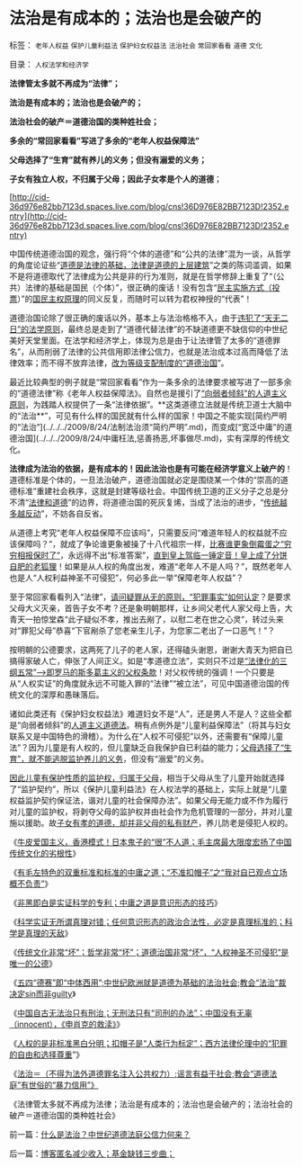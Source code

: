 # 法治是有成本的；法治也是会破产的

标签： `老年人权益` `保护儿童利益法` `保护妇女权益法` `法治社会` `常回家看看` `道德` `文化` 

目录： `人权法学和经济学`

**法律管太多就不再成为“法律”；**

**法治是有成本的；法治也是会破产的；**

**法治社会的破产＝道德治国的类种姓社会；**

**多余的“常回家看看”写进了多余的“老年人权益保障法”**

**父母选择了“生育”就有养儿的义务；但没有溺爱的义务；**

**子女有独立人权，不归属于父母；因此子女孝是个人的道德**；

[http://cid-36d976e82bb7123d.spaces.live.com/blog/cns!36D976E82BB7123D!2352.entry](http://cid-36d976e82bb7123d.spaces.live.com/blog/cns!36D976E82BB7123D!2352.entry)

中国传统道德治国的观念，强行将“个体的道德”和“公共的法律”混为一谈，从哲学的角度论证些“[道德是法律的基础，法律是道德的上层建筑](../../../2007/9/30/民主就是与民约法；法律并不是道德的上层建筑.md)”之类的陈词滥调，如果不是将道德取代了法律成为公共是非的行为准则，就是在哲学修辞上重复了“（公共）法律的基础是国民（个体）”，很正确的废话！没有包含“[民主实施方式（投票](../../../2009/10/30/资本主义和公民主义，和社会特权.md)）”的[国民主权原理](../../../2011/1/8/君权神授讲道德，国民主权讲利益.md)的同义反复，而随时可以转为君权神授的“代表”！

道德治国论除了很正确的废话以外，基本上与法治格格不入，由于[违犯了“天无二日”的法学原则](../../../2010/6/25/政治家是开发政治利益的专家.md)，最终总是走到了“道德代替法律”的不缺道德更不缺信仰的中世纪美好天堂里面。在法学和经济学上，体现为总是由于让法律管了太多的“道德罪名”，从而削弱了法律的公共信用即法律公信力，也就是法治成本过高而降低了法律效率；而不得不放弃法律，[改为等级支配制度的“道德治国](../../../2010/6/11/传统文化等级社会的pK&quot;辩论&quot;.md)”。

最近比较典型的例子就是“常回家看看”作为一条多余的法律要求被写进了一部多余的“道德法律”称《老年人权益保障法》。自然也是援引了[“向弱者倾斜”的人道主义原则](http://hi.baidu.com/darthchn/blog/item/e35371948a360a42d1135e84.html?)，为践踏人权提供了一条“法律依据”。**这类道德立法就是传统卫道士大脑中的“法治**”，可见有什么样的国民就有什么样的国家！中国之不能实现[简约严明的“法治”](../../../2009/8/24/法制法治须“简约严明”.md)，而变成[“宽泛中庸”的道德治国](../../../2009/8/24/中庸枉法,惩善扬恶,坏事做尽.md)，实有深厚的传统文化。

**法律成为法治的依据，是有成本的！因此法治也是有可能在经济学意义上破产的**！道德标准是个体的，一旦法治破产，道德治国就必定是围绕某一个体的“崇高的道德标准”重建社会秩序，这就是封建等级社会。中国传统卫道的正义分子之总是分不清“[法律和道德](../../../2010/5/18/法学和法学的社会位置；法学不是善恶标准.md)”的边界，将道德治国的死灰复烯，当成了法治的进步，“[传统越多越反动](../../../2010/12/27/文革“知识越多越反动”错在那里？.md)”，不妨各自反省。

从道德上考究“老年人权益保障不应该吗”，只需要反问“难道年轻人的权益就不应该保障吗？”，就成了争论谁更象被操了十八代祖宗一样，[比赛谁更象倒霉蛋之“穷穷相报保时了”](%E4%B8%80%E6%A0%B7%E6%AF%94%E8%B5%9B)，永远得不出“标准答案”，[直到皇上驾临一锤定音！皇上成了分饼自肥的老狐狸](../../../2009/3/25/中国式诡辩：疑证从有，君权裁决.md)！如果是从人权的角度出发，难道“老年人不是人吗？”，既然老年人也是人“人权利益神圣不可侵犯”，何必多此一举“保障老年人权益”？

至于常回家看看列入“法律”，[请问疑罪从无的原则，“犯罪事实”如何认定](../../../2010/7/23/疑过从有得廉政，疑罪从无保平安.md)？是要求父母大义灭亲，首告子女不考？还是象明朝那样，让乡间父老代人家父母上告，大青天一拍惊堂森“此子疑似不孝，推出去剐了，以慰二老在世之心灵”，转过头来对“罪犯父母”恭喜“下官剐杀了您老亲生儿子，为您家二老出了一口恶气！”？



按明朝的公德要求，这两死了儿子的老人家，还得磕头谢恩，谢谢大青天为把自已搞得家破人亡，伸张了人间正义。如是“孝道德立法”，实则只不过是[“法律化的三纲五常”——>即罗马的斯多葛主义的父权条款](../../../2010/8/8/罗马父权制度就是三纲五常的法制化.md)！对父权传统的强调！一个只要是从“人权实证”的角度就永远不可能入罪的“法律”“被立法”，可见中国道德治国的传统文化的深厚和愚昧落后。



诸如此类还有《保护妇女权益法》难道妇女不是“人”，还是男人不是人？这些全都是“向弱者倾斜”的[人道主义道德法](../../../2009/6/12/民权，人权，民主权利和人道主义.md)。稍有点例外是“儿童利益保障法”（将其与妇女联系又是中国特色的滑稽）。为什么在“人权不可侵犯”以外，还需要有“保障儿童法”？因为儿童是有人权的，但儿童缺乏自我保护自已利益的能力；[父母选择了“生育”，就不能逃脱监护养儿的义务](../../../2009/11/5/没有天生的原罪，没有天生的原债.md)，但没有“溺爱”的义务。

[因此儿童有保护性质的监护权，归属于父母](../../../2010/12/24/计划生育是计划经济的灾难；.md)，相当于父母从生了儿童开始就选择了“监护契约”，所以《保护儿童利益法》在人权法学的基础上，实际上就是“儿童权益监护契约保证法，谐对儿童的社会保障办法”。如果父母无能力或不作为履行对儿童的监护权，将剥夺父母的监护权并由社会作为危机管理的一部分，并对儿童施以援助。故[子女有孝的道德，却并非父母的私有财产](../../../2009/11/8/养儿防老是短见和子女“逆反”.md)，养儿防老是侵犯人权的。

《[牛皮爱国主义，香港模式！日本鬼子的“很”不人道；毛主席最大限度宏扬了中国传统文化的劣根性](../../../2011/1/21/香港模式和日本鬼子“人肉开采”.md)》

《[有毛左特色的双重标准和标准的中庸之道；“不准扣帽子”之“我对自已观点立场概不负责”](../../../2011/1/22/传统知识分子对自已观点概不负责.md)》

《[非黑即白是实证科学的专利；中庸之道是意识形态的技巧](../../../2011/1/22/非黑即白的科学和中庸的意识形态.md)》

《[科学实证无所谓真理对错；任何意识形态的政治合法性，必定是真理标准的；科学是真理的天敌](../../../2011/1/22/科学是真理的天敌,实证无所谓真理.md)》

《[传统文化非常“坏”；哲学非常“坏”；道德治国非常“坏”，“人权神圣不可侵犯”是唯一的公德](../../../2011/1/23/那种人最缺德？.md)》

《[五四“德赛”即“中体西用”;中世纪欧洲就是道德为基础的法治社会;教会“法治”裁决定sin而非guilty](../../../2011/1/23/五四愚昧精神和中世纪道德法庭.md)》

《[中国自古无法治只有刑治；无刑法只有“司刑的办法”；中国没有无辜（innocent），《申肖克的救渎》](../../../2011/1/23/中国自古无“无辜”和申肖克的救渎.md)》

《[人权的是非标准黑白分明；扣帽子是“人类行为标定”；西方法律伦理中的“犯罪的自由和选择尊重](../../../2011/1/24/人权是非标准与西方的犯罪“自由”.md)”》

《[法治＝（不得为法外道德罪名注入公共权力）;谣言有益于社会;教会“道德法庭”有世俗的“暴力信用”》](../../../2011/1/24/什么是法治？中世纪道德法庭公信力何来？.md)

《法律管太多就不再成为法律；法治是有成本的；法治也是会破产的；法治社会的破产＝道德治国的类种姓社会》

前一篇：[什么是法治？中世纪道德法庭公信力何来？](../../../2011/1/24/什么是法治？中世纪道德法庭公信力何来？.md)

后一篇：[博客匿名减少收入；基金缺钱三步曲；](../../../2011/1/25/博客匿名减少收入；基金缺钱三步曲；.md)